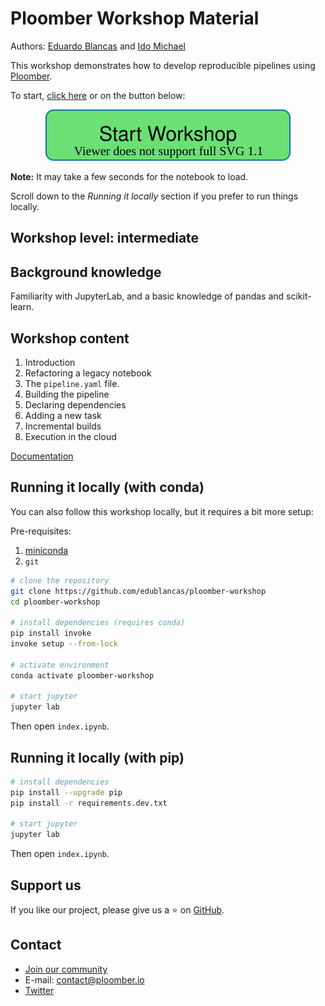 # Ploomber Workshop Material

Authors: [Eduardo Blancas](https://twitter.com/edublancas) and [Ido Michael](https://www.linkedin.com/in/ido-michael/)

This workshop demonstrates how to develop reproducible pipelines using [Ploomber](https://github.com/ploomber/ploomber).

To start, [click here](https://mybinder.org/v2/gh/edublancas/ploomber-workshop/main?urlpath=lab/tree/index.ipynb) or on the button below:

<p align="center">
  <a href="https://mybinder.org/v2/gh/edublancas/ploomber-workshop/main?urlpath=lab/tree/index.ipynb"> <img src="_static/workshop.svg" alt="Start Workshop"> </a>
</p>

**Note:** It may take a few seconds for the notebook to load.

Scroll down to the *Running it locally* section if you prefer to run things locally.

## Workshop level: intermediate

## Background knowledge

Familiarity with JupyterLab, and a basic knowledge of pandas and scikit-learn.

## Workshop content

1. Introduction
2. Refactoring a legacy notebook
3. The `pipeline.yaml` file.
4. Building the pipeline
5. Declaring dependencies
6. Adding a new task
7. Incremental builds
8. Execution in the cloud

[Documentation](https://ploomber.readthedocs.io/en/latest/get-started/index.html)

## Running it locally (with conda)

You can also follow this workshop locally, but it requires a bit more setup:

Pre-requisites:

1. [miniconda](https://docs.conda.io/en/latest/miniconda.html)
2. `git`

```sh
# clone the repository
git clone https://github.com/edublancas/ploomber-workshop
cd ploomber-workshop

# install dependencies (requires conda)
pip install invoke
invoke setup --from-lock

# activate environment
conda activate ploomber-workshop

# start jupyter
jupyter lab
```

Then open `index.ipynb`.

## Running it locally (with pip)

```sh
# install dependencies
pip install --upgrade pip
pip install -r requirements.dev.txt

# start jupyter
jupyter lab
```

Then open `index.ipynb`.

## Support us

If you like our project, please give us a ⭐️ on [GitHub](https://github.com/ploomber/ploomber).

## Contact

* [Join our community](http://community.ploomber.io)
* E-mail: [contact@ploomber.io](mailto:contact@ploomber.io)
* [Twitter](https://twitter.com/ploomber)
